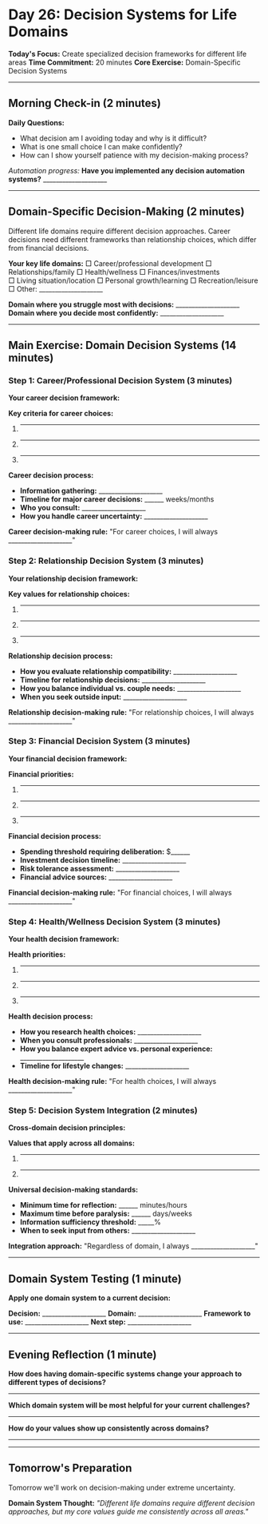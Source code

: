 # Day 26: Decision Systems for Life Domains

**Today's Focus:** Create specialized decision frameworks for different life areas
**Time Commitment:** 20 minutes
**Core Exercise:** Domain-Specific Decision Systems

---

## Morning Check-in (2 minutes)

**Daily Questions:**
- What decision am I avoiding today and why is it difficult?
- What is one small choice I can make confidently?
- How can I show yourself patience with my decision-making process?

*Automation progress:*
**Have you implemented any decision automation systems?** ____________________

---

## Domain-Specific Decision-Making (2 minutes)

Different life domains require different decision approaches. Career decisions need different frameworks than relationship choices, which differ from financial decisions.

**Your key life domains:**
□ Career/professional development
□ Relationships/family
□ Health/wellness
□ Finances/investments  
□ Living situation/location
□ Personal growth/learning
□ Recreation/leisure
□ Other: ____________________

**Domain where you struggle most with decisions:** ____________________
**Domain where you decide most confidently:** ____________________

---

## Main Exercise: Domain Decision Systems (14 minutes)

### Step 1: Career/Professional Decision System (3 minutes)

**Your career decision framework:**

**Key criteria for career choices:**
1. ____________________
2. ____________________
3. ____________________

**Career decision process:**
- **Information gathering:** ____________________
- **Timeline for major career decisions:** ______ weeks/months
- **Who you consult:** ____________________
- **How you handle career uncertainty:** ____________________

**Career decision-making rule:**
"For career choices, I will always ____________________"

### Step 2: Relationship Decision System (3 minutes)

**Your relationship decision framework:**

**Key values for relationship choices:**
1. ____________________
2. ____________________
3. ____________________

**Relationship decision process:**
- **How you evaluate relationship compatibility:** ____________________
- **Timeline for relationship decisions:** ____________________
- **How you balance individual vs. couple needs:** ____________________
- **When you seek outside input:** ____________________

**Relationship decision-making rule:**
"For relationship choices, I will always ____________________"

### Step 3: Financial Decision System (3 minutes)

**Your financial decision framework:**

**Financial priorities:**
1. ____________________
2. ____________________
3. ____________________

**Financial decision process:**
- **Spending threshold requiring deliberation:** $______
- **Investment decision timeline:** ____________________
- **Risk tolerance assessment:** ____________________
- **Financial advice sources:** ____________________

**Financial decision-making rule:**
"For financial choices, I will always ____________________"

### Step 4: Health/Wellness Decision System (3 minutes)

**Your health decision framework:**

**Health priorities:**
1. ____________________
2. ____________________
3. ____________________

**Health decision process:**
- **How you research health choices:** ____________________
- **When you consult professionals:** ____________________
- **How you balance expert advice vs. personal experience:** ____________________
- **Timeline for lifestyle changes:** ____________________

**Health decision-making rule:**
"For health choices, I will always ____________________"

### Step 5: Decision System Integration (2 minutes)

**Cross-domain decision principles:**

**Values that apply across all domains:**
1. ____________________
2. ____________________

**Universal decision-making standards:**
- **Minimum time for reflection:** ______ minutes/hours
- **Maximum time before paralysis:** ______ days/weeks  
- **Information sufficiency threshold:** _____%
- **When to seek input from others:** ____________________

**Integration approach:**
"Regardless of domain, I always ____________________"

---

## Domain System Testing (1 minute)

**Apply one domain system to a current decision:**

**Decision:** ____________________
**Domain:** ____________________
**Framework to use:** ____________________
**Next step:** ____________________

---

## Evening Reflection (1 minute)

**How does having domain-specific systems change your approach to different types of decisions?**
____________________

**Which domain system will be most helpful for your current challenges?**
____________________

**How do your values show up consistently across domains?**
____________________

---

## Tomorrow's Preparation
Tomorrow we'll work on decision-making under extreme uncertainty.

**Domain System Thought:**
*"Different life domains require different decision approaches, but my core values guide me consistently across all areas."*